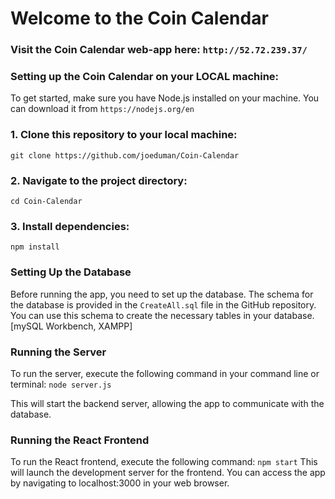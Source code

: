 # Welcome to the Coin Calendar

### Visit the Coin Calendar web-app here: `http://52.72.239.37/`

### Setting up the Coin Calendar on your LOCAL machine:
To get started, make sure you have Node.js installed on your machine. You can download it from `https://nodejs.org/en`
### 1. Clone this repository to your local machine: 
`git clone https://github.com/joeduman/Coin-Calendar`
### 2. Navigate to the project directory:
`cd Coin-Calendar`
### 3. Install dependencies:
`npm install`

### Setting Up the Database
Before running the app, you need to set up the database. The schema for the database is provided in the `CreateAll.sql` file in the GitHub repository. You can use this schema to create the necessary tables in your database. [mySQL Workbench, XAMPP]

### Running the Server
To run the server, execute the following command in your command line or terminal:
`node server.js`

This will start the backend server, allowing the app to communicate with the database.

### Running the React Frontend
To run the React frontend, execute the following command:
`npm start`
This will launch the development server for the frontend. You can access the app by navigating to localhost:3000 in your web browser.
